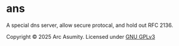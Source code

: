 # ans
A special dns server, allow secure protocal, and hold out RFC 2136.

Copyright © 2025 Arc Asumity.
Licensed under [GNU GPLv3](/LICENSE)
